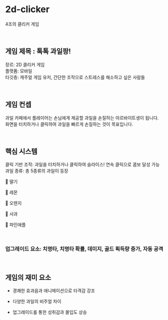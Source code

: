 # 2d-clicker



4조의 클리커 게임

<br>

## 게임 제목 : 톡톡 과일팡!  
장르: 2D 클리커 게임  
플랫폼: 모바일   
타깃층: 캐주얼 게임 유저, 간단한 조작으로 스트레스를 해소하고 싶은 사람들

<br>

## 게임 컨셉
과일 카페에서 플레이어는 손님에게 제공할 과일을 손질하는 아르바이트생이 됩니다.  
화면을 터치하거나 클릭하여 과일을 빠르게 손질하는 것이 목표입니다.

<br>

## 핵심 시스템
클릭 기반 조작: 과일을 터치하거나 클릭하여 슬라이스! 연속 클릭으로 콤보 달성 가능  
과일 종류: 총 5종류의 과일이 등장

🍓 딸기

🍋 레몬

🍊 오렌지

🍎 사과

🍍 파인애플

<br>

### 업그레이드 요소: 치명타, 치명타 확률, 데미지, 골드 획득량 증가, 자동 공격

<br>

## 게임의 재미 요소

- 경쾌한 효과음과 애니메이션으로 타격감 강조

- 다양한 과일의  비주얼 차이

- 업그레이드를 통한 성취감과 몰입도 상승
